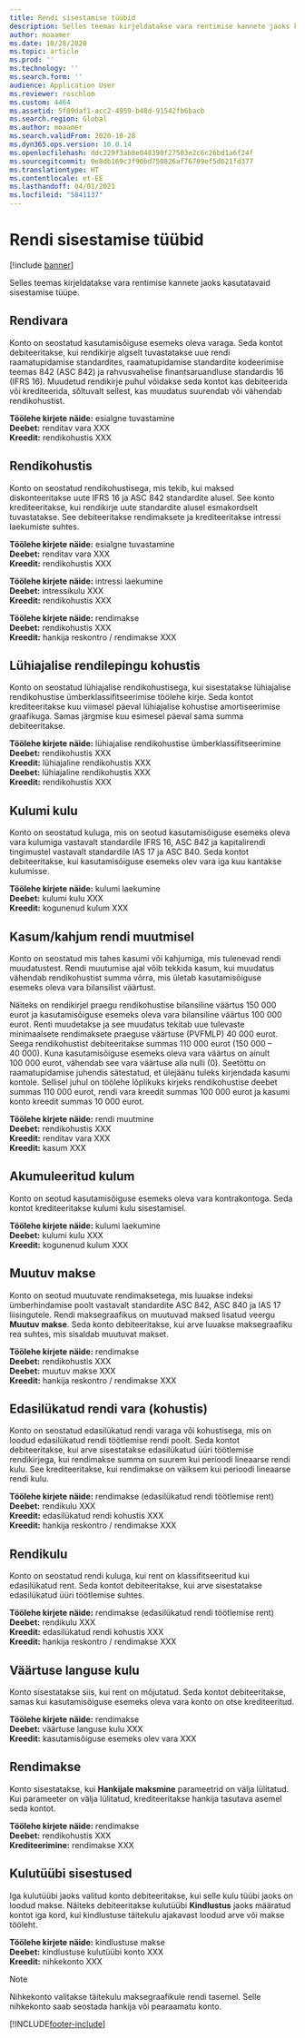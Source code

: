 ```yaml
---
title: Rendi sisestamise tüübid
description: Selles teemas kirjeldatakse vara rentimise kannete jaoks kasutatavaid sisestamise tüüpe.
author: moaamer
ms.date: 10/28/2020
ms.topic: article
ms.prod: ''
ms.technology: ''
ms.search.form: ''
audience: Application User
ms.reviewer: roschlom
ms.custom: 4464
ms.assetid: 5f89daf1-acc2-4959-b48d-91542fb6bacb
ms.search.region: Global
ms.author: moaamer
ms.search.validFrom: 2020-10-28
ms.dyn365.ops.version: 10.0.14
ms.openlocfilehash: ddc229f3ab8e048390f27503e2c6c26bd1a6f24f
ms.sourcegitcommit: 0e8db169c3f90bd750826af76709ef5d621fd377
ms.translationtype: HT
ms.contentlocale: et-EE
ms.lasthandoff: 04/01/2021
ms.locfileid: "5841137"
---
```

# <a name="lease-posting-types"></a>Rendi sisestamise tüübid

[!include [banner](../includes/banner.md)]

Selles teemas kirjeldatakse vara rentimise kannete jaoks kasutatavaid sisestamise tüüpe.

## <a name="lease-asset"></a>Rendivara

Konto on seostatud kasutamisõiguse esemeks oleva varaga. Seda kontot debiteeritakse, kui rendikirje algselt tuvastatakse uue rendi raamatupidamise standardites, raamatupidamise standardite kodeerimise teemas 842 (ASC 842) ja rahvusvahelise finantsaruandluse standardis 16 (IFRS 16). Muudetud rendikirje puhul võidakse seda kontot kas debiteerida või krediteerida, sõltuvalt sellest, kas muudatus suurendab või vähendab rendikohustist.

**Töölehe kirjete näide:** esialgne tuvastamine<br>
**Deebet:** renditav vara XXX<br>
**Kreedit:** rendikohustis XXX

## <a name="lease-liability"></a>Rendikohustis

Konto on seostatud rendikohustisega, mis tekib, kui maksed diskonteeritakse uute IFRS 16 ja ASC 842 standardite alusel. See konto krediteeritakse, kui rendikirje uute standardite alusel esmakordselt tuvastatakse. See debiteeritakse rendimaksete ja krediteeritakse intressi laekumiste suhtes.

**Töölehe kirjete näide:** esialgne tuvastamine<br>
**Deebet:** renditav vara XXX<br>
**Kreedit:** rendikohustis XXX

**Töölehe kirjete näide:** intressi laekumine<br>
**Deebet:** intressikulu XXX<br>
**Kreedit:** rendikohustis XXX

**Töölehe kirjete näide:** rendimakse<br>
**Deebet:** rendikohustis XXX<br>
**Kreedit:** hankija reskontro / rendimakse XXX

## <a name="short-term-lease-liability"></a>Lühiajalise rendilepingu kohustis

Konto on seostatud lühiajalise rendikohustisega, kui sisestatakse lühiajalise rendikohustise ümberklassifitseerimise töölehe kirje. Seda kontot krediteeritakse kuu viimasel päeval lühiajalise kohustise amortiseerimise graafikuga. Samas järgmise kuu esimesel päeval sama summa debiteeritakse.

**Töölehe kirjete näide:** lühiajalise rendikohustise ümberklassifitseerimine<br>
**Deebet:** rendikohustis XXX<br>
**Kreedit:** lühiajaline rendikohustis XXX<br>
**Deebet:** lühiajaline rendikohustis XXX<br>
**Kreedit:** rendikohustis XXX

## <a name="depreciation-expense"></a>Kulumi kulu

Konto on seostatud kuluga, mis on seotud kasutamisõiguse esemeks oleva vara kulumiga vastavalt standardile IFRS 16, ASC 842 ja kapitalirendi tingimustel vastavalt standardile IAS 17 ja ASC 840. Seda kontot debiteeritakse, kui kasutamisõiguse esemeks olev vara iga kuu kantakse kulumisse.

**Töölehe kirjete näide:** kulumi laekumine<br>
**Deebet:** kulumi kulu XXX<br>
**Kreedit:** kogunenud kulum XXX

## <a name="gainloss-on-lease-modification"></a>Kasum/kahjum rendi muutmisel

Konto on seostatud mis tahes kasumi või kahjumiga, mis tulenevad rendi muudatustest. Rendi muutumise ajal võib tekkida kasum, kui muudatus vähendab rendikohustist summa võrra, mis ületab kasutamisõiguse esemeks oleva vara bilansilist väärtust.

Näiteks on rendikirjel praegu rendikohustise bilansiline väärtus 150 000 eurot ja kasutamisõiguse esemeks oleva vara bilansiline väärtus 100 000 eurot. Renti muudetakse ja see muudatus tekitab uue tulevaste minimaalsete rendimaksete praeguse väärtuse (PVFMLP) 40 000 eurot. Seega rendikohustist debiteeritakse summas 110 000 eurot (150 000 – 40 000). Kuna kasutamisõiguse esemeks oleva vara väärtus on ainult 100 000 eurot, vähendab see vara väärtuse alla nulli (0). Seetõttu on raamatupidamise juhendis sätestatud, et ülejäänu tuleks kirjendada kasumi kontole. Sellisel juhul on töölehe lõplikuks kirjeks rendikohustise deebet summas 110 000 eurot, rendi vara kreedit summas 100 000 eurot ja kasumi konto kreedit summas 10 000 eurot.

**Töölehe kirjete näide:** rendi muutmine<br>
**Deebet:** rendikohustis XXX<br>
**Kreedit:** renditav vara XXX<br>
**Kreedit:** kasum XXX

## <a name="accumulated-depreciation"></a>Akumuleeritud kulum

Konto on seotud kasutamisõiguse esemeks oleva vara kontrakontoga. Seda kontot krediteeritakse kulumi kulu sisestamisel.

**Töölehe kirjete näide:** kulumi laekumine<br>
**Deebet:** kulumi kulu XXX<br>
**Kreedit:** kogunenud kulum XXX

## <a name="variable-payment"></a>Muutuv makse

Konto on seotud muutuvate rendimaksetega, mis luuakse indeksi ümberhindamise poolt vastavalt standardite ASC 842, ASC 840 ja IAS 17 liisingutele. Rendi maksegraafikus on muutuvad maksed lisatud veergu **Muutuv makse**. Seda konto debiteeritakse, kui arve luuakse maksegraafiku rea suhtes, mis sisaldab muutuvat makset.

**Töölehe kirjete näide:** rendimakse<br>
**Deebet:** rendikohustis XXX<br>
**Deebet:** muutuv makse XXX<br>
**Kreedit:** hankija reskontro / rendimakse XXX

## <a name="deferred-rent-asset-liability"></a>Edasilükatud rendi vara (kohustis)

Konto on seostatud edasilükatud rendi varaga või kohustisega, mis on loodud edasilükatud rendi töötlemise rendi poolt. Seda kontot debiteeritakse, kui arve sisestatakse edasilükatud üüri töötlemise rendikirjega, kui rendimakse summa on suurem kui perioodi lineaarse rendi kulu. See krediteeritakse, kui rendimakse on väiksem kui perioodi lineaarse rendi kulu.

**Töölehe kirjete näide:** rendimakse (edasilükatud rendi töötlemise rent)<br>
**Deebet:** rendikulu XXX<br>
**Kreedit:** edasilükatud rendi kohustis XXX<br>
**Kreedit:** hankija reskontro / rendimakse XXX

## <a name="lease-expense"></a>Rendikulu

Konto on seostatud rendi kuluga, kui rent on klassifitseeritud kui edasilükatud rent. Seda kontot debiteeritakse, kui arve sisestatakse edasilükatud üüri töötlemise suhtes.

**Töölehe kirjete näide:** rendimakse (edasilükatud rendi töötlemise rent)<br>
**Deebet:** rendikulu XXX<br>
**Kreedit:** edasilükatud rendi kohustis XXX<br>
**Kreedit:** hankija reskontro / rendimakse XXX

## <a name="impairment-expense"></a>Väärtuse languse kulu

Konto sisestatakse siis, kui rent on mõjutatud. Seda kontot debiteeritakse, samas kui kasutamisõiguse esemeks oleva vara konto on otse krediteeritud.

**Töölehe kirjete näide:** rendimakse<br>
**Deebet:** väärtuse languse kulu XXX<br>
**Kreedit:** kasutamisõiguse esemeks olev vara XXX

## <a name="lease-payment"></a>Rendimakse

Konto sisestatakse, kui **Hankijale maksmine** parameetrid on välja lülitatud. Kui parameeter on välja lülitatud, krediteeritakse hankija tasutava asemel seda kontot.

**Töölehe kirjete näide:** rendimakse<br>
**Deebet:** rendikohustis XXX<br>
**Krediteerimine:** rendimakse XXX

## <a name="expense-type-postings"></a>Kulutüübi sisestused

Iga kulutüübi jaoks valitud konto debiteeritakse, kui selle kulu tüübi jaoks on loodud makse. Näiteks debiteeritakse kulutüübi **Kindlustus** jaoks määratud kontot iga kord, kui kindlustuse täitekulu ajakavast loodud arve või makse tööleht.

**Töölehe kirjete näide:** kindlustuse makse<br>
**Deebet:** kindlustuse kulutüübi konto XXX<br>
**Kreedit:** nihkekonto XXX

> [!NOTE]
> Nihkekonto valitakse täitekulu maksegraafikule rendi tasemel. Selle nihkekonto saab seostada hankija või pearaamatu konto.


[!INCLUDE[footer-include](../../includes/footer-banner.md)]
